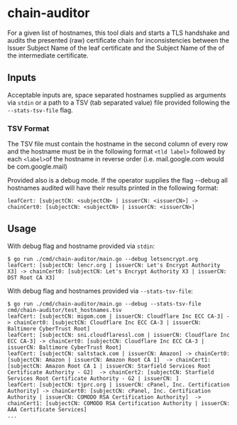 # chain-auditor
For a given list of hostnames, this tool dials and starts a TLS
handshake and audits the presented (raw) certificate chain for
inconsistencies between the Issuer Subject Name of the leaf certificate
and the Subject Name of the of the intermediate certificate.

## Inputs
Acceptable inputs are, space separated hostnames supplied as arguments
via `stdin` or a path to a TSV (tab separated value) file provided
following the `--stats-tsv-file` flag.

### TSV Format
The TSV file must contain the hostname in the second column of every row
and the hostname must be in the following format `<tld label>` followed
by each `<label>`of the hostname in reverse order (i.e. mail.google.com
would be com.google.mail)

Provided also is a debug mode. If the operator supplies the flag --debug
all hostnames audited will have their results printed in the following
format: 

```
leafCert: [subjectCN: <subjectCN> | issuerCN: <issuerCN>] -> chainCert0: [subjectCN: <subjectCN> | issuerCN: <issuerCN>]
```

## Usage

With debug flag and hostname provided via `stdin`:
```shell
$ go run ./cmd/chain-auditor/main.go --debug letsencrypt.org
leafCert: [subjectCN: lencr.org | issuerCN: Let's Encrypt Authority X3] -> chainCert0: [subjectCN: Let's Encrypt Authority X3 | issuerCN: DST Root CA X3]
```

With debug flag and hostnames provided via `--stats-tsv-file`:
```shell
$ go run ./cmd/chain-auditor/main.go --debug --stats-tsv-file cmd/chain-auditor/test_hostnames.tsv
leafCert: [subjectCN: migom.com | issuerCN: Cloudflare Inc ECC CA-3] -> chainCert0: [subjectCN: Cloudflare Inc ECC CA-3 | issuerCN: Baltimore CyberTrust Root]
leafCert: [subjectCN: sni.cloudflaressl.com | issuerCN: Cloudflare Inc ECC CA-3] -> chainCert0: [subjectCN: Cloudflare Inc ECC CA-3 | issuerCN: Baltimore CyberTrust Root]
leafCert: [subjectCN: saltstack.com | issuerCN: Amazon] -> chainCert0: [subjectCN: Amazon | issuerCN: Amazon Root CA 1]  -> chainCert1: [subjectCN: Amazon Root CA 1 | issuerCN: Starfield Services Root Certificate Authority - G2]  -> chainCert2: [subjectCN: Starfield Services Root Certificate Authority - G2 | issuerCN: ]
leafCert: [subjectCN: tjprc.org | issuerCN: cPanel, Inc. Certification Authority] -> chainCert0: [subjectCN: cPanel, Inc. Certification Authority | issuerCN: COMODO RSA Certification Authority]  -> chainCert1: [subjectCN: COMODO RSA Certification Authority | issuerCN: AAA Certificate Services]
...
```
